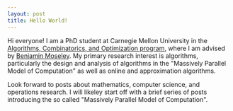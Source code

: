 ```yaml
---
layout: post
title: Hello World!
---
```


Hi everyone!  I am a PhD student at Carnegie Mellon University in the [Algorithms, Combinatorics, and Optimization program](http://aco.math.cmu.edu/), where I am advised by [Benjamin Moseley](http://www.andrew.cmu.edu/user/moseleyb/).  My primary research interest is algorithms, particularly the design and analysis of algorithms in the "Massively Parallel Model of Computation" as well as online and approximation algorithms.

Look forward to posts about mathematics, computer science, and operations research.  I will likeley start off with a brief series of posts introducing the so called "Massively Parallel Model of Computation".
